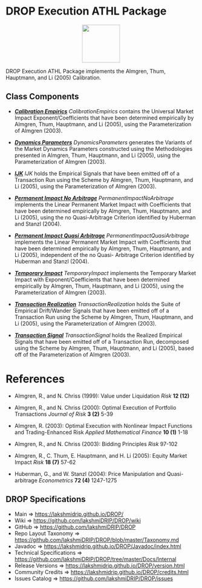 # DROP Execution ATHL Package

<p align="center"><img src="https://github.com/lakshmiDRIP/DROP/blob/master/DRIP_Logo.gif?raw=true" width="100"></p>

DROP Execution ATHL Package implements the Almgren, Thum, Hauptmann, and Li (2005) Calibration.


## Class Components

 * [***Calibration Empirics***](https://github.com/lakshmiDRIP/DROP/tree/master/src/main/java/org/drip/execution/athl/CalibrationEmpirics.java)
 <i>CalibrationEmpirics</i> contains the Universal Market Impact Exponent/Coefficients that have been
 determined empirically by Almgren, Thum, Hauptmann, and Li (2005), using the Parameterization of Almgren
 (2003).

 * [***Dynamics Parameters***](https://github.com/lakshmiDRIP/DROP/tree/master/src/main/java/org/drip/execution/athl/DynamicsParameters.java)
 <i>DynamicsParameters</i> generates the Variants of the Market Dynamics Parameters constructed using the
 Methodologies presented in Almgren, Thum, Hauptmann, and Li (2005), using the Parameterization of Almgren
 (2003).

 * [***IJK***](https://github.com/lakshmiDRIP/DROP/tree/master/src/main/java/org/drip/execution/athl/IJK.java)
 <i>IJK</i> holds the Empirical Signals that have been emitted off of a Transaction Run using the Scheme by
 Almgren, Thum, Hauptmann, and Li (2005), using the Parameterization of Almgren (2003).

 * [***Permanent Impact No Arbitrage***](https://github.com/lakshmiDRIP/DROP/tree/master/src/main/java/org/drip/execution/athl/PermanentImpactNoArbitrage.java)
 <i>PermanentImpactNoArbitrage</i> implements the Linear Permanent Market Impact with Coefficients that have
  been determined empirically by Almgren, Thum, Hauptmann, and Li (2005), using the no Quasi-Arbitrage
  Criterion identified by Huberman and Stanzl (2004).

 * [***Permanent Impact Quasi Arbitrage***](https://github.com/lakshmiDRIP/DROP/tree/master/src/main/java/org/drip/execution/athl/PermanentImpactQuasiArbitrage.java)
 <i>PermanentImpactQuasiArbitrage</i> implements the Linear Permanent Market Impact with Coefficients that
 have been determined empirically by Almgren, Thum, Hauptmann, and Li (2005), independent of the no Quasi-
 Arbitrage Criterion identified by Huberman and Stanzl (2004).

 * [***Temporary Impact***](https://github.com/lakshmiDRIP/DROP/tree/master/src/main/java/org/drip/execution/athl/TemporaryImpact.java)
 <i>TemporaryImpact</i> implements the Temporary Market Impact with Exponent/Coefficients that have been
 determined empirically by Almgren, Thum, Hauptmann, and Li (2005), using the Parameterization of Almgren
 (2003).

 * [***Transaction Realization***](https://github.com/lakshmiDRIP/DROP/tree/master/src/main/java/org/drip/execution/athl/TransactionRealization.java)
 <i>TransactionRealization</i> holds the Suite of Empirical Drift/Wander Signals that have been emitted off
 of a Transaction Run using the Scheme by Almgren, Thum, Hauptmann, and Li (2005), using the Parameterization
 of Almgren (2003).

 * [***Transaction Signal***](https://github.com/lakshmiDRIP/DROP/tree/master/src/main/java/org/drip/execution/athl/TransactionSignal.java)
 <i>TransactionSignal</i> holds the Realized Empirical Signals that have been emitted off of a Transaction
 Run, decomposed using the Scheme by Almgren, Thum, Hauptmann, and Li (2005), based off of the
 Parameterization of Almgren (2003).


# References

 * Almgren, R., and N. Chriss (1999): Value under Liquidation <i>Risk</i> <b>12 (12)</b>

 * Almgren, R., and N. Chriss (2000): Optimal Execution of Portfolio Transactions <i>Journal of Risk</i> <b>3
 	(2)</b> 5-39

 * Almgren, R. (2003): Optimal Execution with Nonlinear Impact Functions and Trading-Enhanced Risk <i>Applied
 	Mathematical Finance</i> <b>10 (1)</b> 1-18

 * Almgren, R., and N. Chriss (2003): Bidding Principles <i>Risk</i> 97-102

 * Almgren, R., C. Thum, E. Hauptmann, and H. Li (2005): Equity Market Impact <i>Risk</i> <b>18 (7)</b> 57-62

 * Huberman, G., and W. Stanzl (2004): Price Manipulation and Quasi-arbitrage <i>Econometrics</i> <b>72
 	(4)</b> 1247-1275


## DROP Specifications

 * Main                     => https://lakshmidrip.github.io/DROP/
 * Wiki                     => https://github.com/lakshmiDRIP/DROP/wiki
 * GitHub                   => https://github.com/lakshmiDRIP/DROP
 * Repo Layout Taxonomy     => https://github.com/lakshmiDRIP/DROP/blob/master/Taxonomy.md
 * Javadoc                  => https://lakshmidrip.github.io/DROP/Javadoc/index.html
 * Technical Specifications => https://github.com/lakshmiDRIP/DROP/tree/master/Docs/Internal
 * Release Versions         => https://lakshmidrip.github.io/DROP/version.html
 * Community Credits        => https://lakshmidrip.github.io/DROP/credits.html
 * Issues Catalog           => https://github.com/lakshmiDRIP/DROP/issues
